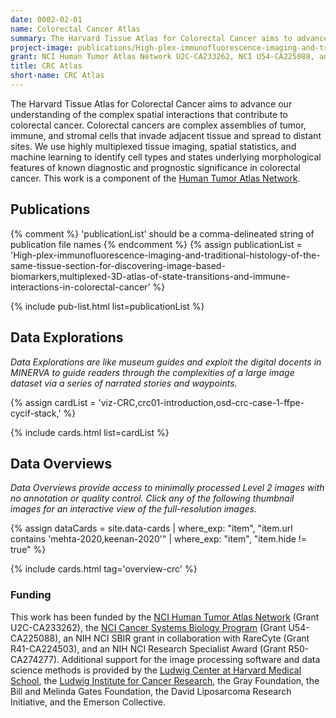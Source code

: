 ```yaml
---
date: 0002-02-01
name: Colorectal Cancer Atlas
summary: The Harvard Tissue Atlas for Colorectal Cancer aims to advance our understanding of the complex spatial interactions that contribute to colorectal cancer. Colorectal cancers are complex assemblies of tumor, immune, and stromal cells that invade adjacent tissue and spread to distant sites. We use highly multiplexed tissue imaging, spatial statistics, and machine learning to identify cell types and states underlying morphological features of known diagnostic and prognostic significance in colorectal cancer. This work is a component of the [Human Tumor Atlas Network](https://humantumoratlas.org/).  
project-image: publications/High-plex-immunofluorescence-imaging-and-traditional-histology-of-the-same-tissue-section-for-discovering-image-based-biomarkers-2.png
grant: NCI Human Tumor Atlas Network U2C-CA233262, NCI U54-CA225088, and the Ludwig Cancer Research Foundation
title: CRC Atlas
short-name: CRC Atlas
---
```


The Harvard Tissue Atlas for Colorectal Cancer aims to advance our understanding of the complex spatial interactions that contribute to colorectal cancer. Colorectal cancers are complex assemblies of tumor, immune, and stromal cells that invade adjacent tissue and spread to distant sites. We use highly multiplexed tissue imaging, spatial statistics, and machine learning to identify cell types and states underlying morphological features of known diagnostic and prognostic significance in colorectal cancer. This work is a component of the [Human Tumor Atlas Network](https://humantumoratlas.org/).  



## Publications
{% comment %}
  'publicationList' should be a comma-delineated string of publication file names
{% endcomment %}
{% assign publicationList = 'High-plex-immunofluorescence-imaging-and-traditional-histology-of-the-same-tissue-section-for-discovering-image-based-biomarkers,multiplexed-3D-atlas-of-state-transitions-and-immune-interactions-in-colorectal-cancer' %}

{% include pub-list.html list=publicationList %}

## Data Explorations
*Data Explorations are like museum guides and exploit the digital docents in MINERVA to guide readers through the complexities of a large image dataset via a series of narrated stories and waypoints.*

{% assign cardList = 'viz-CRC,crc01-introduction,osd-crc-case-1-ffpe-cycif-stack,' %}

{% include cards.html list=cardList %}

## Data Overviews
*Data Overviews provide access to minimally processed Level 2 images with no annotation or quality control. Click any of the following thumbnail images for an interactive view of the full-resolution images.*

{% assign dataCards = site.data-cards
    | where_exp: "item", "item.url contains 'mehta-2020,keenan-2020'"
    | where_exp: "item", "item.hide != true" %}

{% include cards.html tag='overview-crc' %}

### Funding
This work has been funded by the [NCI Human Tumor Atlas Network](https://www.cancer.gov/research/key-initiatives/moonshot-cancer-initiative/implementation/human-tumor-atlas) (Grant U2C-CA233262), the [NCI Cancer Systems Biology Program](https://csbconsortium.org/) (Grant U54-CA225088), an NIH NCI SBIR grant in collaboration with RareCyte (Grant R41-CA224503), and an NIH NCI Research Specialist Award (Grant R50-CA274277). Additional support for the image processing software and data science methods is provided by the [Ludwig Center at Harvard Medical School](https://ludwigcenter.hms.harvard.edu/), the [Ludwig Institute for Cancer Research](https://www.ludwigcancerresearch.org/), the Gray Foundation, the Bill and Melinda Gates Foundation, the David Liposarcoma Research Initiative, and the Emerson Collective.
